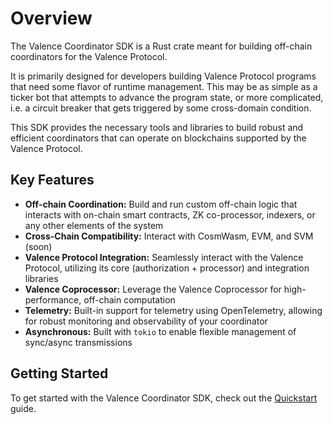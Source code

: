 # Overview

The Valence Coordinator SDK is a Rust crate meant for building off-chain
coordinators for the Valence Protocol.

It is primarily designed for developers building Valence Protocol programs
that need some flavor of runtime management. This may be as simple as a ticker
bot that attempts to advance the program state, or more complicated, i.e. a
circuit breaker that gets triggered by some cross-domain condition.

This SDK provides the necessary tools and libraries to build robust and efficient
coordinators that can operate on blockchains supported by the Valence Protocol.

## Key Features

* **Off-chain Coordination:** Build and run custom off-chain logic that interacts
  with on-chain smart contracts, ZK co-processor, indexers, or any other elements
  of the system
* **Cross-Chain Compatibility:** Interact with CosmWasm, EVM, and SVM (soon)
* **Valence Protocol Integration:** Seamlessly interact with the Valence Protocol,
  utilizing its core (authorization + processor) and integration libraries
* **Valence Coprocessor:** Leverage the Valence Coprocessor for high-performance,
  off-chain computation
* **Telemetry:** Built-in support for telemetry using OpenTelemetry, allowing
  for robust monitoring and observability of your coordinator
* **Asynchronous:** Built with `tokio` to enable flexible management of sync/async
  transmissions

## Getting Started

To get started with the Valence Coordinator SDK, check out the [Quickstart](./quickstart.md) guide.
